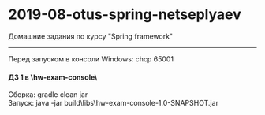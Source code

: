 # 2019-08-otus-spring-netseplyaev
Домашние задания по курсу "Spring framework"
***
Перед запуском в консоли Windows: chcp 65001
#### ДЗ 1 в \hw-exam-console\
Сборка: gradle clean jar <br>
Запуcк: java -jar build\libs\hw-exam-console-1.0-SNAPSHOT.jar